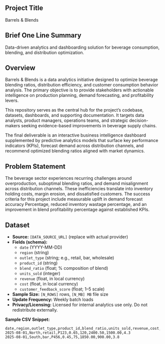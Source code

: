 ## Project Title
Barrels & Blends

## Brief One Line Summary
Data-driven analytics and dashboarding solution for beverage consumption, blending, and distribution optimization.

## Overview
Barrels & Blends is a data analytics initiative designed to optimize beverage blending ratios, distribution efficiency, and customer consumption behavior analysis. The primary objective is to provide stakeholders with actionable intelligence on production planning, demand forecasting, and profitability levers.

This repository serves as the central hub for the project’s codebase, datasets, dashboards, and supporting documentation. It targets data analysts, product managers, operations teams, and strategic decision-makers seeking evidence-based improvements in beverage supply chains.

The final deliverable is an interactive business intelligence dashboard supplemented by predictive analytics models that surface key performance indicators (KPIs), forecast demand across distribution channels, and recommend optimized blending ratios aligned with market dynamics.

## Problem Statement
The beverage sector experiences recurring challenges around overproduction, suboptimal blending ratios, and demand misalignment across distribution channels. These inefficiencies translate into inventory holding costs, margin erosion, and dissatisfied customers. The success criteria for this project include measurable uplift in demand forecast accuracy Percentage, reduced inventory wastage percentage, and an improvement in blend profitability percentage against established KPIs.

## Dataset
- **Source:** `[DATA_SOURCE_URL]` (replace with actual provider)
- **Fields (schema):**
  - `date` (YYYY-MM-DD)
  - `region` (string)
  - `outlet_type` (string; e.g., retail, bar, wholesale)
  - `product_id` (string)
  - `blend_ratio` (float; % composition of blend)
  - `units_sold` (integer)
  - `revenue` (float, in local currency)
  - `cost` (float, in local currency)
  - `customer_feedback_score` (float; 1–5 scale)
- **Sample Size:** `[N_ROWS]` rows, `[N_MB] MB` file size
- **Update Frequency:** Weekly batch loads
- **Privacy/Licensing:** Licensed for internal analytics use only. Do not redistribute externally.

**Sample CSV Snippet:**
```csv
date,region,outlet_type,product_id,blend_ratio,units_sold,revenue,cost,customer_feedback_score
2025-08-01,North,retail,P123,0.65,120,2400.50,1500.00,4.3
2025-08-01,South,bar,P456,0.45,75,1850.00,900.00,3.8
